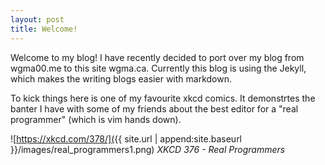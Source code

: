 ```yaml
---
layout: post
title: Welcome!
---
```


Welcome to my blog! I have recently decided to port over my blog from wgma00.me
to this site wgma.ca. Currently this blog is using the Jekyll, which makes the
writing blogs easier with markdown. 

To kick things here is one of my favourite xkcd comics. It demonstrtes the
banter I have with some of my friends about the best editor for a "real programmer" (which is vim hands down).

![https://xkcd.com/378/]({{ site.url | append:site.baseurl }}/images/real_programmers1.png)
_XKCD 376 - Real Programmers_
